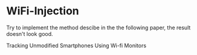 # WiFi-Injection

Try to implement the method descibe in the the following paper, the result doesn't look good. 

Tracking Unmodified Smartphones Using Wi-fi Monitors
